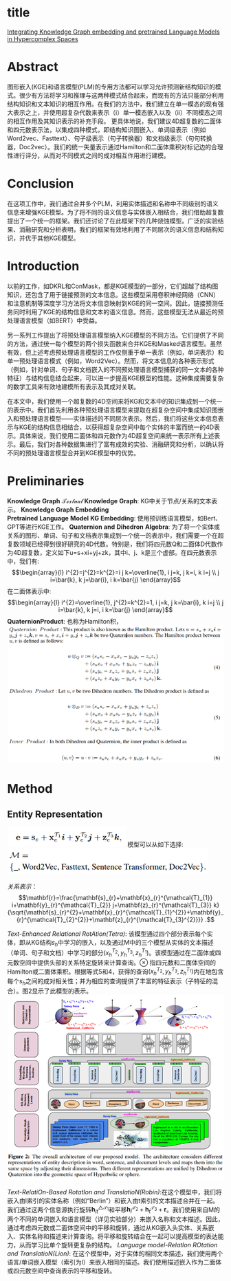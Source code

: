 # title

[Integrating Knowledge Graph embedding and pretrained Language Models in Hypercomplex Spaces](https://arxiv.org/pdf/2208.02743.pdf)

# Abstract

图形嵌入(KGE)和语言模型(PLM)的专用方法都可以学习允许预测新结构知识的模式。很少有方法将学习和推理与这两种模式结合起来，而现有的方法只能部分利用结构知识和文本知识的相互作用。在我们的方法中，我们建立在单一模态的现有强大表示之上，并使用超复杂代数来表示（i）单一模态嵌入以及（ii）不同模态之间的相互作用及其知识表示的补充手段。
更具体地说，我们建议4D超复数的二面体和四元数表示法，以集成四种模式，即结构知识图嵌入、单词级表示（例如Word2vec、Fasttext）、句子级表示（句子转换器）和文档级表示（句句转换器，Doc2vec）。我们的统一矢量表示通过Hamilton和二面体乘积对标记边的合理性进行评分，从而对不同模式之间的成对相互作用进行建模。

# Conclusion

在这项工作中，我们通过合并多个PLM，利用实体描述和名称中不同级别的语义信息来增强KGE模型。为了将不同的语义信息与实体嵌入相结合，我们借助超复数提出了一个统一的框架。我们还讨论了在此框架下的几种烧蚀模型。广泛的实验结果、消融研究和分析表明，我们的框架有效地利用了不同层次的语义信息和结构知识，并优于其他KGE模型。

# Introduction

以前的工作，如DKRL和ConMask，都是KGE模型的一部分，它们超越了结构图知识，还包含了用于链接预测的文本信息。这些模型采用卷积神经网络（CNN）和注意机制等深度学习方法将文本信息映射到KGE的同一空间。因此，链接预测任务同时利用了KGE的结构信息和文本的语义信息。然而，这些模型无法从最近的预处理语言模型（如BERT）中受益。

另一系列工作提出了将预处理语言模型纳入KGE模型的不同方法。它们提供了不同的方法，通过统一每个模型的两个损失函数来合并KGE和Masked语言模型。虽然有效，但上述考虑预处理语言模型的工作仅侧重于单一表示（例如，单词表示）和单一预处理语言模式（例如，Word2Vec）。然而，将文本信息的各种表示形式（例如，针对单词、句子和文档嵌入的不同预处理语言模型捕获的同一文本的各种特征）与结构信息结合起来，可以进一步提高KGE模型的性能。这种集成需要复杂的数学工具来有效地建模所有表示及其成对关联。

在本文中，我们使用一个超复数的4D空间来将KG和文本中的知识集成到一个统一的表示中。我们首先利用各种预处理语言模型来提取在超复杂空间中集成知识图嵌入和预处理语言模型——实体描述的不同层次表示。然后，我们将这些文本信息表示与KGE的结构信息相结合，以获得超复杂空间中每个实体的丰富而统一的4D表示。具体来说，我们使用二面体和四元数作为4D超复空间来统一表示所有上述表示。最后，我们对各种数据集进行了富有成效的实验、消融研究和分析，以确认将不同的预处理语言模型合并到KGE模型中的优势。

# Preliminaries
$\mathbf{Knowledge\ Graph}$
$\mathcal{Textual}\ \mathbf{Knowledge\ Graph}$: KG中关于节点/关系的文本表示。
$\mathbf{Knowledge\ Graph\ Embedding}$
$\mathbf{Pretrained\ Language\ Model\ KG\ Embedding}$: 使用预训练语言模型，如Bert、GPT等进行KGE工作。
$\mathbf{Quaternion\ and\ Dihedron\ Algebra}$: 为了将一个实体或关系的图形、单词、句子和文档表示集成到一个统一的表示中，我们需要一个在超复数领域已经得到很好研究的4D代数。特别是，我们将四元数Q和二面体D代数作为4D超复数，定义如下u=s+xi+yj+zk，其中i、j、k是三个虚部。在四元数表示中，我们有:$$\begin{array}{l}
i^{2}=j^{2}=k^{2}=i j k=\overline{1}, i j=k, j k=i, k i=j \\
j i=\bar{k}, k j=\bar{i}, i k=\bar{j}
\end{array}$$
在二面体表示中:$$\begin{array}{l}
i^{2}=\overline{1}, j^{2}=k^{2}=1, i j=k, j k=\bar{i}, k i=j \\
j i=\bar{k}, k j=i, i k=\bar{j}
\end{array}$$
$\mathbf{Quaternion Product}$: 也称为Hamilton积，
![1666170495868](image/IntegratingKnowledgeGraphembeddingandpretrainedLanguageModelsinHypercomplexSpaces/1666170495868.png)

# Method

## Entity Representation
![1666170660783](image/IntegratingKnowledgeGraphembeddingandpretrainedLanguageModelsinHypercomplexSpaces/1666170660783.png)
模型可以从如下选择: ![1666170696605](image/IntegratingKnowledgeGraphembeddingandpretrainedLanguageModelsinHypercomplexSpaces/1666170696605.png)

*关系表示*：$$\mathbf{r}=\frac{\mathbf{s}_{r}+\mathbf{x}_{r}^{\mathcal{T}_{1}} i+\mathbf{y}_{r}^{\mathcal{T}_{2}} j+\mathbf{z}_{r}^{\mathcal{T}_{3}} k}{\sqrt{\mathbf{s}_{r}^{2}+\mathbf{x}_{r}^{\mathcal{T}_{1}^{2}}+\mathbf{y}_{r}^{\mathcal{T}_{2}^{2}}+\mathbf{z}_{r}^{\mathcal{T}_{3}^{2}}}} .$$

*Text-Enhanced Relational RotAtion(Tetra)*: 该模型通过四个部分表示每个实体，即从KG结构$s_h$中学习的嵌入，以及通过M中的三个模型从实体的文本描述（单词、句子和文档）中学习的部分$(x_h^{T_2}, y_h^{T_3}, z_h^{T_1})$。该模型通过在二面体或四元数空间中提供头部的关系特定旋转来计算查询。⊗ 指四元数和二面体空间的Hamilton或二面体乘积。根据等式5和4，获得的查询$(x_h^{T_2}, y_h^{T_3}, z_h^{T_1})$内在地包含每个$s_h$之间的成对相关性；并为相应的查询提供了丰富的特征表示（子特征的混合）。图2显示了此模型的表示。
![1666171164948](image/IntegratingKnowledgeGraphembeddingandpretrainedLanguageModelsinHypercomplexSpaces/1666171164948.png "图二")

*Text-RelatiOn-Based RotatIon and TranslatioN(Robin)*:在这个模型中，我们将嵌入由l索引的实体名称（例如“Berlin”）和嵌入由t索引的文本描述合并在一起。我们通过这两个信息源执行旋转$\boldsymbol{h}_{l t}^{\bigtriangleup \mathcal{T_1} }$和平移$\boldsymbol{h}_{l}^{\mathcal{T}_{2} }+\boldsymbol{h}_{t}^{\mathcal{T}_{3} }+\boldsymbol{r}$。我们使用来自M的两个不同的单词嵌入和语言模型（详见实验部分）来嵌入名称和文本描述。因此，通过考虑四元数或二面体空间中的平移和旋转，通过从KG嵌入头实体、关系嵌入、实体名称和描述来计算查询。将平移和旋转结合在一起可以提高模型的表达能力，从而学习比单个旋转更复杂的结构。
*Language model-RelatIon ROtation and TranslatioN(Lion)*: 在这个模型中，对于实体的相同文本描述，我们使用两个语言/单词嵌入模型（索引为l）来嵌入相同的描述。我们使用描述嵌入作为二面体或四元数空间中查询表示的平移和旋转。
